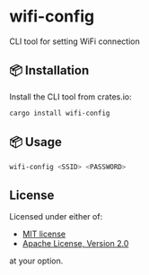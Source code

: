 # wifi-config
CLI tool for setting WiFi connection

## 📦 Installation

Install the CLI tool from crates.io:

```bash
cargo install wifi-config
```

## 📦 Usage

```bash
wifi-config <SSID> <PASSWORD>

```


## License

Licensed under either of:

- [MIT license](LICENSE-MIT)
- [Apache License, Version 2.0](LICENSE-APACHE)

at your option.
